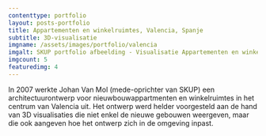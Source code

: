 ```yaml
--- 
contenttype: portfolio
layout: posts-portfolio
title: Appartementen en winkelruimtes, Valencia, Spanje
subtitle: 3D-visualisatie
imgname: /assets/images/portfolio/valencia
imgalt: SKUP portfolio afbeelding - Visualisatie Appartementen en winkelruimtes, Valencia, Spanje
imgcount: 5
featuredimg: 4
---
```

In 2007 werkte Johan Van Mol (mede-oprichter van SKUP) een architectuurontwerp voor nieuwbouwappartmenten en winkelruimtes in het centrum van Valencia uit.
Het ontwerp werd helder voorgesteld aan de hand van 3D visualisaties die niet enkel de nieuwe gebouwen weergeven, maar die ook aangeven hoe het ontwerp zich in de omgeving inpast.